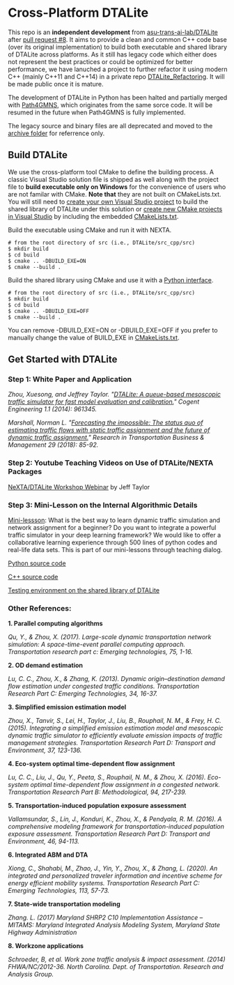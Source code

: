 # Cross-Platform DTALite

This repo is an **independent development** from [asu-trans-ai-lab/DTALite](https://github.com/asu-trans-ai-lab/DTALite) after [pull request #8](https://github.com/asu-trans-ai-lab/DTALite/pull/8). It aims to provide a clean and common C++ code base (over its original implementation) to build both executable and shared library of DTALite across platforms. As it still has legacy code which either does not represent the best practices or could be optimized for better performance, we have lanuched a project to further refactor it using modern C++ (mainly C++11 and C++14) in a private repo [DTALite_Refactoring](https://github.com/jdlph/DTALite_Refactoring). It will be made public once it is mature.

The development of DTALite in Python has been halted and partially merged with [Path4GMNS](https://github.com/jdlph/Path4GMNS), which originates from the same sorce code. It will be resumed in the future when Path4GMNS is fully implemented.

The legacy source and binary files are all deprecated and moved to the [archive folder](https://github.com/jdlph/DTALite/tree/main/archive) for referrence only.

## Build DTALite
We use the cross-platform tool CMake to define the building process. A classic Visual Studio solution file is shipped as well along with the project file to **build executable only on Windows** for the convenience of users who are not familar with CMake. **Note that** they are not built on CMakeLists.txt. You will still need to [create your own Visual Studio project](https://docs.microsoft.com/en-us/visualstudio/get-started/tutorial-projects-solutions?view=vs-2019) to build the shared library of DTALite under this solution or [create new CMake projects in Visual Studio](https://docs.microsoft.com/en-us/cpp/build/cmake-projects-in-visual-studio?view=msvc-160) by including the embedded [CMakeLists.txt](https://github.com/jdlph/DTALite/blob/main/src_cpp/src/CMakeLists.txt).


Build the executable using CMake and run it with NEXTA.
```
# from the root directory of src (i.e., DTALite/src_cpp/src)
$ mkdir build
$ cd build
$ cmake .. -DBUILD_EXE=ON
$ cmake --build .
```

Build the shared library using CMake and use it with a [Python interface](https://github.com/jdlph/Path4GMNS).
```
# from the root directory of src (i.e., DTALite/src_cpp/src)
$ mkdir build
$ cd build
$ cmake .. -DBUILD_EXE=OFF
$ cmake --build .
```

You can remove -DBUILD_EXE=ON or -DBUILD_EXE=OFF if you prefer to manually change the value of BUILD_EXE in [CMakeLists.txt](https://github.com/jdlph/DTALite/blob/main/src_cpp/src/CMakeLists.txt).

## Get Started with DTALite
### Step 1: White Paper and Application
*Zhou, Xuesong, and Jeffrey Taylor. "[DTALite: A queue-based mesoscopic traffic simulator for fast model evaluation and calibration.](https://www.tandfonline.com/doi/full/10.1080/23311916.2014.961345)" Cogent Engineering 1.1 (2014): 961345.*

*Marshall, Norman L. "[Forecasting the impossible: The status quo of estimating traffic flows with static traffic assignment and the future of dynamic traffic assignment.](https://www.sciencedirect.com/science/article/pii/S2210539517301232)" Research in Transportation Business & Management 29 (2018): 85-92.*

### Step 2: Youtube Teaching Videos on Use of DTALite/NEXTA Packages
[NeXTA/DTALite Workshop Webinar](https://www.youtube.com/channel/UCUHlqojCQ4f7VvqroUhbaFA) by Jeff Taylor

### Step 3: Mini-Lesson on the Internal Algorithmic Details
[Mini-lessson](https://youtu.be/rorZAhNNOf0): What is the best way to learn dynamic traffic simulation and network assignment for a beginner? Do you want to integrate a powerful traffic simulator in your deep learning framework? We would like to offer a collaborative learning experience through 500 lines of python codes and real-life data sets. This is part of our mini-lessons through teaching dialog.

[Python source code](https://github.com/jdlph/DTALite/tree/main/src_py)

[C++ source code](https://github.com/jdlph/DTALite/tree/main/src_cpp/src)

[Testing environment on the shared library of DTALite](https://github.com/jdlph/Path4GMNS/tree/master/tests)

### Other References: 
**1. Parallel computing algorithms**

*Qu, Y., & Zhou, X. (2017). Large-scale dynamic transportation network simulation: A space-time-event parallel computing approach. Transportation research part c: Emerging technologies, 75, 1-16.*

**2. OD demand estimation**

*Lu, C. C., Zhou, X., & Zhang, K. (2013). Dynamic origin–destination demand flow estimation under congested traffic conditions. Transportation Research Part C: Emerging Technologies, 34, 16-37.*

**3. Simplified emission estimation model**

*Zhou, X., Tanvir, S., Lei, H., Taylor, J., Liu, B., Rouphail, N. M., & Frey, H. C. (2015). Integrating a simplified emission estimation model and mesoscopic dynamic traffic simulator to efficiently evaluate emission impacts of traffic management strategies. Transportation Research Part D: Transport and Environment, 37, 123-136.*

**4. Eco-system optimal time-dependent flow assignment**

*Lu, C. C., Liu, J., Qu, Y., Peeta, S., Rouphail, N. M., & Zhou, X. (2016). Eco-system optimal time-dependent flow assignment in a congested network. Transportation Research Part B: Methodological, 94, 217-239.*

**5. Transportation-induced population exposure assessment**

*Vallamsundar, S., Lin, J., Konduri, K., Zhou, X., & Pendyala, R. M. (2016). A comprehensive modeling framework for transportation-induced population exposure assessment. Transportation Research Part D: Transport and Environment, 46, 94-113.*

**6. Integrated ABM and DTA**

*Xiong, C., Shahabi, M., Zhao, J., Yin, Y., Zhou, X., & Zhang, L. (2020). An integrated and personalized traveler information and incentive scheme for energy efficient mobility systems. Transportation Research Part C: Emerging Technologies, 113, 57-73.*

**7. State-wide transportation modeling**

*Zhang. L. (2017) Maryland SHRP2 C10 Implementation Assistance – MITAMS: Maryland Integrated Analysis Modeling System, Maryland State Highway Administration*

**8. Workzone applications**

*Schroeder, B, et al. Work zone traffic analysis & impact assessment. (2014) FHWA/NC/2012-36. North Carolina. Dept. of Transportation. Research and Analysis Group.*